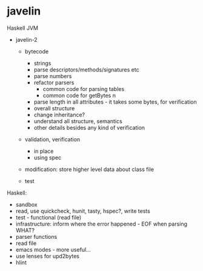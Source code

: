 javelin
=======

Haskell JVM

* javelin-2
  * bytecode
    * strings
    * parse descriptors/methods/signatures etc
    * parse numbers
    * refactor parsers
      * common code for parsing tables
      * common code for getBytes n
    * parse length in all attributes - it takes some bytes, for verification
    * overall structure
    * change inheritance?
    * understand all structure, semantics
    * other details besides any kind of verification

  * validation, verification
    * in place
    * using spec

  * modification: store higher level data about class file

  * test

Haskell:
* sandbox
* read, use quickcheck, hunit, tasty, hspec?, write tests
* test - functional (read file)
* infrastructure: inform where the error happened - EOF when parsing WHAT?
* parser functions
* read file
* emacs modes - more useful...
* use lenses for upd2bytes
* hlint
